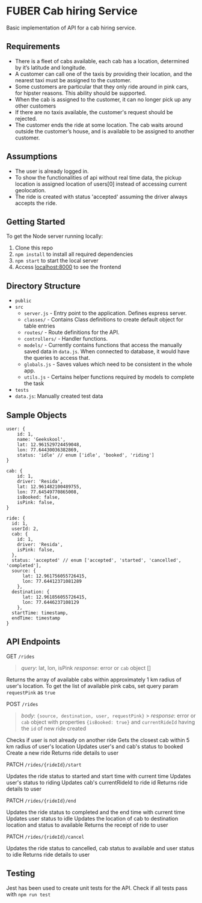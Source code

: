 # FUBER Cab hiring Service

Basic implementation of API for a cab hiring service.

## Requirements

- There is a fleet of cabs available, each cab has a location, determined by it’s latitude and longitude.
- A customer can call one of the taxis by providing their location, and the nearest taxi must be assigned to the customer.
- Some customers are particular that they only ride around in pink cars, for hipster reasons. This ability should be supported.
- When the cab is assigned to the customer, it can no longer pick up any other customers
- If there are no taxis available, the customer's request should be rejected.
- The customer ends the ride at some location. The cab waits around outside the customer’s house, and is available to be assigned to another customer.

## Assumptions

- The user is already logged in.
- To show the functionalities of api without real time data, the pickup location is assigned location of users[0] instead of accessing current geolocation.
- The ride is created with status 'accepted' assuming the driver always accepts the ride.

## Getting Started

To get the Node server running locally:

1. Clone this repo
2. `npm install` to install all required dependencies
3. `npm start` to start the local server
4. Access [localhost:8000](http://localhost:8000) to see the frontend

## Directory Structure

- `public`
- `src`
  - `server.js` - Entry point to the application. Defines express server.
  - `classes/` - Contains Class definitions to create default object for table entries
  - `routes/` - Route definitions for the API.
  - `controllers/` - Handler functions.
  - `models/` - Currently contains functions that access the manually saved data in `data.js`. When connected to database, it would have the queries to access that.
  - `globals.js` - Saves values which need to be consistent in the whole app.
  - `utils.js` - Certains helper functions required by models to complete the task
- `tests`
- `data.js`: Manually created test data

## Sample Objects

```
user: {
    id: 1,
    name: 'Geekskool',
    lat: 12.961529724459048,
    lon: 77.64430036382869,
    status: 'idle' // enum ['idle', 'booked', 'riding']
}

cab: {
    id: 1,
    driver: 'Resida',
    lat: 12.961482100489755,
    lon: 77.64549770865008,
    isBooked: false,
    isPink: false,
}

ride: {
  id: 1,
  userId: 2,
  cab: {
    id: 1,
    driver: 'Resida',
    isPink: false,
  },
  status: 'accepted' // enum ['accepted', 'started', 'cancelled', 'completed'],
  source: {
      lat: 12.961756055726415,
      lon: 77.64412371081289
    },
  destination: {
      lat: 12.961856055726415,
      lon: 77.6446237108129
    },
  startTime: timestamp,
  endTime: timestamp
}
```

## API Endpoints

GET `/rides`

> _query_: lat, lon, isPink
> _response_: error or `cab` object []

Returns the array of available cabs within approximately 1 km radius of user's location. To get the list of available pink cabs, set query param `requestPink` as `true`

POST `/rides`

> _body_: `{source, destination, user, requestPink}` > _response_: error or `cab` object with properties `{isBooked: true}` and `currentRideId` having the `id` of new ride created

Checks if user is not already on another ride
Gets the closest cab within 5 km radius of user's location
Updates user's and cab's status to booked
Create a new ride
Returns ride details to user

PATCH `/rides/{rideId}/start`

Updates the ride status to started and start time with current time
Updates user's status to riding
Updates cab's currentRideId to ride id
Returns ride details to user

PATCH `/rides/{rideId}/end`

Updates the ride status to completed and the end time with current time
Updates user status to idle
Updates the location of cab to destination location and status to available
Returns the receipt of ride to user

PATCH `/rides/{rideId}/cancel`

Updates the ride status to cancelled, cab status to available and user status to idle
Returns ride details to user

## Testing

Jest has been used to create unit tests for the API. Check if all tests pass with `npm run test`
